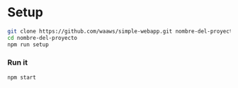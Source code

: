 # Setup
```sh
git clone https://github.com/waaws/simple-webapp.git nombre-del-proyecto
cd nombre-del-proyecto
npm run setup
```


### Run it
```sh
npm start
```
